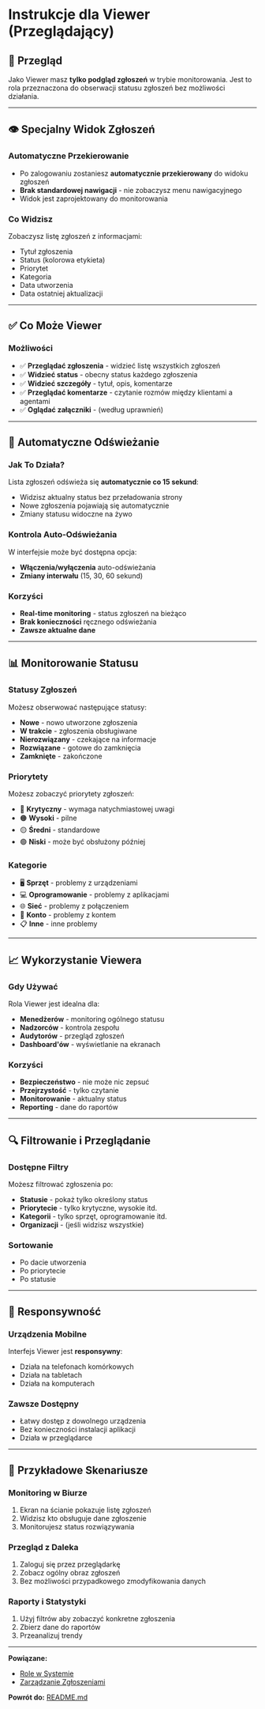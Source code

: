 # Instrukcje dla Viewer (Przeglądający)

## 🎯 Przegląd

Jako Viewer masz **tylko podgląd zgłoszeń** w trybie monitorowania. Jest to rola przeznaczona do obserwacji statusu zgłoszeń bez możliwości działania.

---

## 👁️ Specjalny Widok Zgłoszeń

### Automatyczne Przekierowanie

- Po zalogowaniu zostaniesz **automatycznie przekierowany** do widoku zgłoszeń
- **Brak standardowej nawigacji** - nie zobaczysz menu nawigacyjnego
- Widok jest zaprojektowany do monitorowania

### Co Widzisz

Zobaczysz listę zgłoszeń z informacjami:
- Tytuł zgłoszenia
- Status (kolorowa etykieta)
- Priorytet
- Kategoria
- Data utworzenia
- Data ostatniej aktualizacji

---

## ✅ Co Może Viewer

### Możliwości

- ✅ **Przeglądać zgłoszenia** - widzieć listę wszystkich zgłoszeń
- ✅ **Widzieć status** - obecny status każdego zgłoszenia
- ✅ **Widzieć szczegóły** - tytuł, opis, komentarze
- ✅ **Przeglądać komentarze** - czytanie rozmów między klientami a agentami
- ✅ **Oglądać załączniki** - (według uprawnień)


---

## 🔄 Automatyczne Odświeżanie

### Jak To Działa?

Lista zgłoszeń odświeża się **automatycznie co 15 sekund**:

- Widzisz aktualny status bez przeładowania strony
- Nowe zgłoszenia pojawiają się automatycznie
- Zmiany statusu widoczne na żywo

### Kontrola Auto-Odświeżania

W interfejsie może być dostępna opcja:
- **Włączenia/wyłączenia** auto-odświeżania
- **Zmiany interwału** (15, 30, 60 sekund)

### Korzyści

- **Real-time monitoring** - status zgłoszeń na bieżąco
- **Brak konieczności** ręcznego odświeżania
- **Zawsze aktualne dane**

---

## 📊 Monitorowanie Statusu

### Statusy Zgłoszeń

Możesz obserwować następujące statusy:

- **Nowe** - nowo utworzone zgłoszenia
- **W trakcie** - zgłoszenia obsługiwane
- **Nierozwiązany** - czekające na informacje
- **Rozwiązane** - gotowe do zamknięcia
- **Zamknięte** - zakończone

### Priorytety

Możesz zobaczyć priorytety zgłoszeń:

- 🔴 **Krytyczny** - wymaga natychmiastowej uwagi
- 🟠 **Wysoki** - pilne
- 🟡 **Średni** - standardowe
- 🟢 **Niski** - może być obsłużony później

### Kategorie

- 🖥️ **Sprzęt** - problemy z urządzeniami
- 💻 **Oprogramowanie** - problemy z aplikacjami
- 🌐 **Sieć** - problemy z połączeniem
- 👤 **Konto** - problemy z kontem
- 📋 **Inne** - inne problemy

---

## 📈 Wykorzystanie Viewera

### Gdy Używać

Rola Viewer jest idealna dla:

- **Menedżerów** - monitoring ogólnego statusu
- **Nadzorców** - kontrola zespołu
- **Audytorów** - przegląd zgłoszeń
- **Dashboard'ów** - wyświetlanie na ekranach

### Korzyści

- **Bezpieczeństwo** - nie może nic zepsuć
- **Przejrzystość** - tylko czytanie
- **Monitorowanie** - aktualny status
- **Reporting** - dane do raportów

---

## 🔍 Filtrowanie i Przeglądanie

### Dostępne Filtry

Możesz filtrować zgłoszenia po:

- **Statusie** - pokaż tylko określony status
- **Priorytecie** - tylko krytyczne, wysokie itd.
- **Kategorii** - tylko sprzęt, oprogramowanie itd.
- **Organizacji** - (jeśli widzisz wszystkie)

### Sortowanie

- Po dacie utworzenia
- Po priorytecie
- Po statusie

---

## 📱 Responsywność

### Urządzenia Mobilne

Interfejs Viewer jest **responsywny**:

- Działa na telefonach komórkowych
- Działa na tabletach
- Działa na komputerach

### Zawsze Dostępny

- Łatwy dostęp z dowolnego urządzenia
- Bez konieczności instalacji aplikacji
- Działa w przeglądarce

---

## 🚀 Przykładowe Skenariusze

### Monitoring w Biurze

1. Ekran na ścianie pokazuje listę zgłoszeń
2. Widzisz kto obsługuje dane zgłoszenie
3. Monitorujesz status rozwiązywania

### Przegląd z Daleka

1. Zaloguj się przez przeglądarkę
2. Zobacz ogólny obraz zgłoszeń
3. Bez możliwości przypadkowego zmodyfikowania danych

### Raporty i Statystyki

1. Użyj filtrów aby zobaczyć konkretne zgłoszenia
2. Zbierz dane do raportów
3. Przeanalizuj trendy

---

**Powiązane:**
- [Role w Systemie](03_role_w_systemie.md)
- [Zarządzanie Zgłoszeniami](09_zgloszenia.md)

**Powrót do:** [README.md](README.md)

